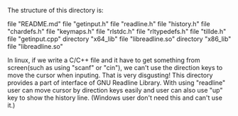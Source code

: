 The structure of this directory is:

file "README.md"
file "getinput.h"
file "readline.h"
file "history.h"
file "chardefs.h"
file "keymaps.h"
file "rlstdc.h"
file "rltypedefs.h"
file "tillde.h"
file "getinput.cpp"
directory "x64_lib"
	file "libreadline.so"
directory "x86_lib"
	file "libreadline.so"

In linux, if we write a C/C++ file and it have to get something from screen(such as using "scanf" or "cin"), we can't use the direction keys to move the cursor when inputing. That is very disgusting! This directory provides a part of interface of GNU Readline Library. With using "readline" user can move cursor by direction keys easily and user can also use "up" key to show the history line. (Windows user don't need this and can't use it.)